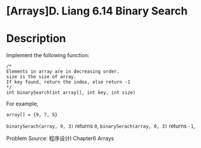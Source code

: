 # [Arrays]D. Liang 6.14 Binary Search

<!-- 1094. 6.14 Binary Search
Time Limit: 1sec Memory Limit:256MB  -->
# Description
Implement the following function:
```
/* 
Elements in array are in decreasing order.
size is the size of array. 
If key found, return the index, else return -1 
*/
int binarySearch(int array[], int key, int size)
```
For example, 

```array[] = {9, 7, 5}```

```binarySerach(array, 9, 3)``` returns ```0```,
```binarySerach(array, 0, 3)``` returns ```-1```,

Problem Source: 程序设计I Chapter6 Arrays
